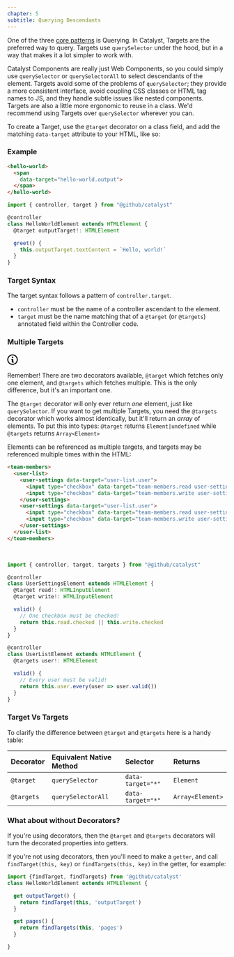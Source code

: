 ```yaml
---
chapter: 5
subtitle: Querying Descendants
---
```


One of the three [core patterns](/guide/introduction#three-core-concepts-observe-listen-query) is Querying. In Catalyst, Targets are the preferred way to query. Targets use `querySelector` under the hood, but in a way that makes it a lot simpler to work with.

Catalyst Components are really just Web Components, so you could simply use `querySelector` or `querySelectorAll` to select descendants of the element. Targets avoid some of the problems of `querySelector`; they provide a more consistent interface, avoid coupling CSS classes or HTML tag names to JS, and they handle subtle issues like nested components. Targets are also a little more ergonomic to reuse in a class. We'd recommend using Targets over `querySelector` wherever you can.

To create a Target, use the `@target` decorator on a class field, and add the matching `data-target` attribute to your HTML, like so:

### Example

<div class="d-flex my-4">
  <div>

```html
<hello-world>
  <span
    data-target="hello-world.output">
  </span>
</hello-world>
```

  </div>
  <div class="ml-4">

```js
import { controller, target } from "@github/catalyst"

@controller
class HelloWorldElement extends HTMLElement {
  @target outputTarget!: HTMLElement

  greet() {
    this.outputTarget.textContent = `Hello, world!`
  }
}
```

  </div>
</div>

### Target Syntax

The target syntax follows a pattern of `controller.target`.

 - `controller` must be the name of a controller ascendant to the element.
 - `target` must be the name matching that of a `@target` (or `@targets`) annotated field within the Controller code.

### Multiple Targets

<div class="d-flex border rounded-1 my-3 box-shadow-medium">
  <span class="d-flex bg-blue text-white rounded-left-1 p-3">
    <svg width="24" viewBox="0 0 14 16" class="octicon octicon-info" aria-hidden="true">
      <path
        fill-rule="evenodd"
        d="M6.3 5.69a.942.942 0 0 1-.28-.7c0-.28.09-.52.28-.7.19-.18.42-.28.7-.28.28 0 .52.09.7.28.18.19.28.42.28.7 0 .28-.09.52-.28.7a1 1 0 0 1-.7.3c-.28 0-.52-.11-.7-.3zM8 7.99c-.02-.25-.11-.48-.31-.69-.2-.19-.42-.3-.69-.31H6c-.27.02-.48.13-.69.31-.2.2-.3.44-.31.69h1v3c.02.27.11.5.31.69.2.2.42.31.69.31h1c.27 0 .48-.11.69-.31.2-.19.3-.42.31-.69H8V7.98v.01zM7 2.3c-3.14 0-5.7 2.54-5.7 5.68 0 3.14 2.56 5.7 5.7 5.7s5.7-2.55 5.7-5.7c0-3.15-2.56-5.69-5.7-5.69v.01zM7 .98c3.86 0 7 3.14 7 7s-3.14 7-7 7-7-3.12-7-7 3.14-7 7-7z"
      />
    </svg>
  </span>
  <div class="p-3">

Remember! There are two decorators available, `@target` which fetches only one element, and `@targets` which fetches multiple. This is the only difference, but it's an important one.

  </div>
</div>

The `@target` decorator will only ever return _one_ element, just like `querySelector`. If you want to get multiple Targets, you need the `@targets` decorator which works almost identically, but it'll return an _array_ of elements. To put this into types: `@target` returns `Element|undefined` while `@targets` returns `Array<Element>`

Elements can be referenced as multiple targets, and targets may be referenced multiple times within the HTML:

```html
<team-members>
  <user-list>
    <user-settings data-target="user-list.user">
      <input type="checkbox" data-target="team-members.read user-settings.read">
      <input type="checkbox" data-target="team-members.write user-settings.write">
    </user-settings>
    <user-settings data-target="user-list.user">
      <input type="checkbox" data-target="team-members.read user-settings.read">
      <input type="checkbox" data-target="team-members.write user-settings.write">
    </user-settings>
  </user-list>
</team-members>
```

<br>

```js
import { controller, target, targets } from "@github/catalyst"

@controller
class UserSettingsElement extends HTMLElement {
  @target read!: HTMLInputElement
  @target write!: HTMLInputElement

  valid() {
    // One checkbox must be checked!
    return this.read.checked || this.write.checked
  }
}

@controller
class UserListElement extends HTMLElement {
  @targets user!: HTMLElement

  valid() {
    // Every user must be valid!
    return this.user.every(user => user.valid())
  }
}
```

### Target Vs Targets

To clarify the difference between `@target` and `@targets` here is a handy table:

| Decorator  | Equivalent Native Method | Selector           | Returns          | 
|:-----------|:-------------------------|:-------------------|:-----------------|
| `@target`  | `querySelector`          | `data-target="*"`  | `Element`        | 
| `@targets` | `querySelectorAll`       | `data-target="*"`  | `Array<Element>` | 

### What about without Decorators?

If you're using decorators, then the `@target` and `@targets` decorators will turn the decorated properties into getters.

If you're not using decorators, then you'll need to make a `getter`, and call `findTarget(this, key)` or `findTargets(this, key)` in the getter, for example:

```js
import {findTarget, findTargets} from '@github/catalyst'
class HelloWorldElement extends HTMLElement {

  get outputTarget() {
    return findTarget(this, 'outputTarget')
  }

  get pages() {
    return findTargets(this, 'pages')
  }

}
```
